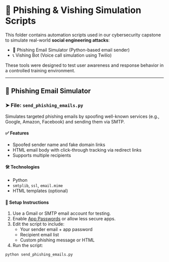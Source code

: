 # 🎯 Phishing & Vishing Simulation Scripts

This folder contains automation scripts used in our cybersecurity capstone to simulate real-world **social engineering attacks**:

- 📧 Phishing Email Simulator (Python-based email sender)
- 📞 Vishing Bot (Voice call simulation using Twilio)

These tools were designed to test user awareness and response behavior in a controlled training environment.

---

## 📧 Phishing Email Simulator

### ➤ File: `send_phishing_emails.py`

Simulates targeted phishing emails by spoofing well-known services (e.g., Google, Amazon, Facebook) and sending them via SMTP.

#### ✅ Features
- Spoofed sender name and fake domain links
- HTML email body with click-through tracking via redirect links
- Supports multiple recipients

#### 🛠 Technologies
- Python
- `smtplib`, `ssl`, `email.mime`
- HTML templates (optional)

#### 🧪 Setup Instructions
1. Use a Gmail or SMTP email account for testing.
2. Enable [App Passwords](https://support.google.com/accounts/answer/185833?hl=en) or allow less secure apps.
3. Edit the script to include:
   - Your sender email + app password
   - Recipient email list
   - Custom phishing message or HTML
4. Run the script:
```bash
python send_phishing_emails.py
